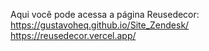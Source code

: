 Aqui você pode acessa a página Reusedecor: <br>
https://gustavoheq.github.io/Site_Zendesk/ <br>
https://reusedecor.vercel.app/
